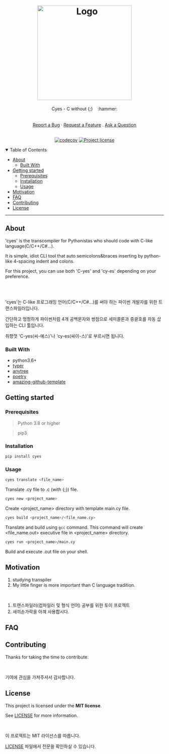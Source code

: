 <h1 align="center">
  <a href="https://github.com/ju-djangun/cyes">
    <img src="https://user-images.githubusercontent.com/104500082/183292900-745172a1-0cb9-4f29-8cd5-c84247f1be87.png" alt="Logo" height="300">
  </a>
</h1>

<div align="center">
  Cyes - C without {;}&nbsp;&nbsp;&nbsp; :hammer:
  <br />
  <br />
  <br />
  <a href="https://github.com/ju-djangun/cyes/issues/new?assignees=&labels=bug&template=01_BUG_REPORT.md&title=bug%3A+">Report a Bug</a>
  ·
  <a href="https://github.com/ju-djangun/cyes/issues/new?assignees=&labels=enhancement&template=02_FEATURE_REQUEST.md&title=feat%3A+">Request a Feature</a>
  .
  <a href="https://github.com/ju-djangun/cyes/issues/new?assignees=&labels=question&template=04_SUPPORT_QUESTION.md&title=support%3A+">Ask a Question</a>
</div>

<!-- shields here -->
<div align="center">
  <br />

  [![codecov](https://codecov.io/gh/ju-djangun/cyes/branch/main/graph/badge.svg?token=033RLYW21H)](https://codecov.io/gh/ju-djangun/cyes)
  [![Project license](https://img.shields.io/github/license/ju-djangun/cyes?style=flat-square)](LICENSE)
</div>

<details open="open">
<summary>Table of Contents</summary>

- [About](#about)
  - [Built With](#built-with)
- [Getting started](#getting-started)
  - [Prerequisites](#prerequisites)
  - [Installation](#installation)
  - [Usage](#usage)
- [Motivation](#motivation)
- [FAQ](#faq)
- [Contributing](#contributing)
- [License](#license)



</details>

----



## About

'cyes' is the transcompiler for Pythonistas who should code with C-like language(C/C++/C#...). 

It is simple, idiot CLI tool that auto semicolons&braces inserting by python-like 4-spacing indent and colons.

For this project, you can use both 'C-yes' and 'cy-es' depending on your preference. 

<br />
<br />

'cyes'는 C-like 프로그래밍 언어(C/C++/C#...)를 써야 하는 파이썬 개발자를 위한 트랜스파일러입니다.

간단하고 멍청하게 파이썬처럼 4개 공백문자와 쌍점으로 세미콜론과 중괄호를 자동 삽입하는 CLI 툴입니다.

취향껏 'C-yes(씨-예스)'나 'cy-es(싸이-스)'로 부르시면 됩니다.


### Built With

- python3.6+
- [typer](https://github.com/tiangolo/typer)
- [anytree](https://github.com/c0fec0de/anytree)
- [poetry](https://python-poetry.org/)
- [amazing-github-template](https://github.com/dec0dOS/amazing-github-template)


## Getting started

### Prerequisites

> Python 3.8 or higher

> pip3

### Installation

```bash
pip install cyes
```

### Usage

```bash
cyes translate <file_name>
```

Translate .cy file to .c (with {;}) file.

```bash
cyes new <project_name>
```

Create <project_name> directory with template main.cy file.

```bash
cyes build <project_name>/<file_name.cy>
```

Translate and build using ```gcc``` command. This command will create <file_name.out> executive file in <project_name> directory.

```bash
cyes run <project_name>/main.cy
```

Build and execute .out file on your shell. 


## Motivation

1. studying transpiler
2. My little finger is more important than C language tradition.

<br />

1. 트랜스파일러(컴파일러 및 형식 언어) 공부를 위한 토이 프로젝트
2. 새끼손가락을 아껴 사용합시다.


## FAQ
## Contributing

Thanks for taking the time to contribute.

<br />

기여에 관심을 가져주셔서 감사합니다.




## License

This project is licensed under the **MIT license**.

See [LICENSE](LICENSE) for more information.

<br />

이 프로젝트는 MIT 라이선스를 따릅니다.

[LICENSE](LICENSE) 파일에서 전문을 확인하실 수 있습니다.


